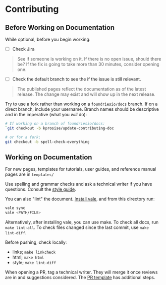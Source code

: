 # Contributing

## Before Working on Documentation

While optional, before you begin working:

- [ ] Check Jira

> See if someone is working on it.
If there is no open issue, should there be?
If the fix is going to take more than 30 minutes, consider opening one.

- [ ] Check the default branch to see the if the issue is still relevant.

> The published pages reflect the documentation as of the latest release.
The change may exist and will show up in the next release.

Try to use a fork rather than working on a `foundriesio/docs` branch.
If on a direct branch, include your username.
Branch names should be descriptive and in the imperative (what you *will* do):

```bash
# If working on a branch of foundriesio/docs:
`git checkout -b kprosise/update-contributing-doc

# or for a fork:
git checkout -b spell-check-everything
```

## Working on Documentation

For new pages, templates for tutorials, user guides, and reference manual pages are in `templates/`

Use spelling and grammar checks and ask a technical writer if you have questions.
Consult the [style guide](https://foundriesio.atlassian.net/wiki/spaces/ID/pages/2392067/Foundries.io+Style+and+Communication+Guide).

You can also "lint" the document. [Install vale](https://vale.sh/docs/vale-cli/installation/), and from this directory run:

```bash
vale sync
vale <PATH/FILE>
```

Alternatively, after installing vale, you can use make.
To check all docs, run `make lint-all`.
To check files changed since the last commit, use `make lint-diff`.

Before pushing, check locally:

* links; `make linkcheck` 
* html; `make html`
* style; `make lint-diff`

When opening a PR, tag a technical writer.
They will merge it once reviews are in and suggestions considered.
The [PR template](.github/pull_request_template.md) has additional steps. 

